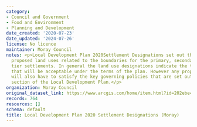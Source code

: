 ```yaml
---
category:
- Council and Government
- Food and Environment
- Planning and Development
date_created: '2020-07-23'
date_updated: '2024-07-26'
license: No licence
maintainer: Moray Council
notes: <p>Local Development Plan 2020Settlement Designations set out the current and
  proposed land uses related to the boundaries for the primary, secondary and third
  tier settlements. In general the land use designations indicate the types of uses
  that will be acceptable under the terms of the plan. However any proposal for development
  will also have to satisfy the key governing policies that are set out in the Policy
  section of the Local Development Plan.</p>
organization: Moray Council
original_dataset_link: https://www.arcgis.com/home/item.html?id=202ebe4a49d0469b8e619cfb220359a9
records: 764
resources: []
schema: default
title: Local Development Plan 2020 Settlement Designations (Moray)
---
```

